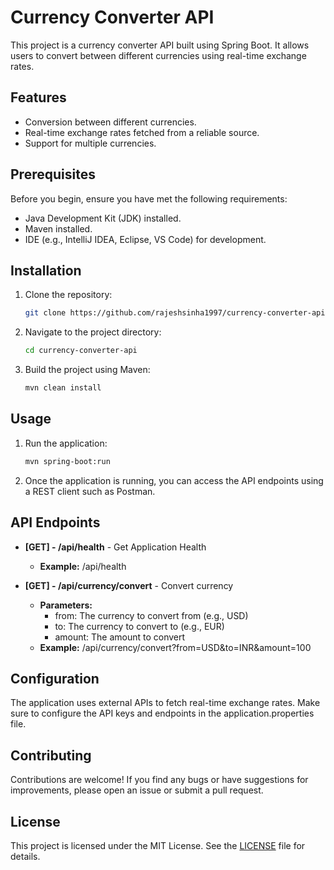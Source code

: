 # Currency Converter API

This project is a currency converter API built using Spring Boot. It allows users to convert between different currencies using real-time exchange rates.

## Features

- Conversion between different currencies.
- Real-time exchange rates fetched from a reliable source.
- Support for multiple currencies.

## Prerequisites

Before you begin, ensure you have met the following requirements:

- Java Development Kit (JDK) installed.
- Maven installed.
- IDE (e.g., IntelliJ IDEA, Eclipse, VS Code) for development.

## Installation

1. Clone the repository:

   ```bash
   git clone https://github.com/rajeshsinha1997/currency-converter-api.git
2. Navigate to the project directory:

    ```bash
    cd currency-converter-api
3. Build the project using Maven:

    ```bash
    mvn clean install
## Usage

1. Run the application:

    ```bash
    mvn spring-boot:run
2. Once the application is running, you can access the API endpoints using a REST client such as Postman.

## API Endpoints

- **[GET] - /api/health** - Get Application Health
    - **Example:** /api/health

- **[GET] - /api/currency/convert** - Convert currency
    - **Parameters:**
        - from: The currency to convert from (e.g., USD)
        - to: The currency to convert to (e.g., EUR)
        - amount: The amount to convert
    - **Example:** /api/currency/convert?from=USD&to=INR&amount=100

## Configuration

The application uses external APIs to fetch real-time exchange rates. Make sure to configure the API keys and endpoints in the application.properties file.

## Contributing

Contributions are welcome! If you find any bugs or have suggestions for improvements, please open an issue or submit a pull request.

## License

This project is licensed under the MIT License. See the [LICENSE](./LICENSE) file for details.

